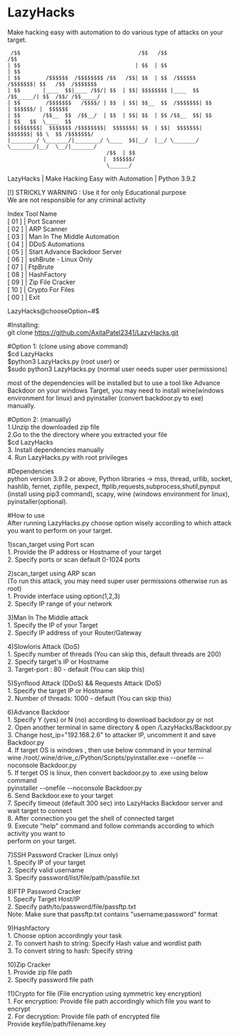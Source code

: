 # LazyHacks
Make hacking easy with automation to do various type of attacks on your target.

                                                      
     /$$                                     /$$   /$$                     /$$    
    | $$                                    | $$  | $$                    | $$                           
    | $$        /$$$$$$  /$$$$$$$$ /$$   /$$| $$  | $$  /$$$$$$   /$$$$$$$| $$   /$$  /$$$$$$$             
    | $$       |____  $$|____ /$$/| $$  | $$| $$$$$$$$ |____  $$ /$$_____/| $$  /$$/ /$$_____/        
    | $$        /$$$$$$$   /$$$$/ | $$  | $$| $$__  $$  /$$$$$$$| $$      | $$$$$$/ |  $$$$$$          
    | $$       /$$__  $$  /$$__/  | $$  | $$| $$  | $$ /$$__  $$| $$      | $$_  $$  \____  $$          
    | $$$$$$$$|  $$$$$$$ /$$$$$$$$|  $$$$$$$| $$  | $$|  $$$$$$$|  $$$$$$$| $$ \  $$ /$$$$$$$/        
    |________/ \_______/|________/ \____  $$|__/  |__/ \_______/ \_______/|__/  \__/|_______/          
                                   /$$  | $$                                                    
                                  |  $$$$$$/                
                                   \______/                                                      
                                                                                                

  LazyHacks | Make Hacking Easy with Automation | Python 3.9.2                                                                      
                                                                                                                                    
  [!] STRICKLY WARNING : Use it for only Educational purpose                                                                        
      We are not responsible for any criminal activity                                                                              
                                                                                                                                    
      
 Index            Tool Name         
[  01  ]     |    Port Scanner    
[  02  ]     |    ARP Scanner   
[  03  ]     |    Man In The Middle Automation    
[  04  ]     |    DDoS Automations    
[  05  ]     |    Start Advance Backdoor Server   
[  06  ]     |    sshBrute - Linux Only   
[  07  ]     |    FtpBrute    
[  08  ]     |    HashFactory   
[  09  ]     |    Zip File Cracker    
[  10  ]     |    Crypto For Files    
[  00  ]     |    Exit    

LazyHacks@chooseOption~#$                                      

#Installing:		
git clone https://github.com/AxitaPatel2341/LazyHacks.git		
		
#Option 1: (clone using above command)			
$cd LazyHacks			
$python3 LazyHacks.py (root user)        or		
$sudo python3 LazyHacks.py (normal user needs super user permissions)			
			
most of the dependencies will be installed but to use a tool like Advance Backdoor on your windows Target, you may need to install wine(windows environment for linux) and pyinstaller (convert backdoor.py to exe) manually.			
			
#Option 2: (manually)			
1.Unzip the downloaded zip file			
2.Go to the the directory where you extracted your file			
$cd LazyHacks			
3. Install dependencies manually			
4. Run LazyHacks.py with root privileges		
		
#Dependencies			
python version 3.9.2 or above, Python libraries -> mss, thread, urllib, socket, hashlib, fernet, zipfile, pexpect, ftplib,requests,subprocess,shutil,pynput (install using pip3 command), scapy, wine (windows environment for linux), pyinstaller(optional).			
		
		
#How to use			
	After running LazyHacks.py choose option wisely according to which attack you want to perform on your target.			
			
  1)scan_target using Port scan					 
	1. Provide the IP address or Hostname of your target			
	2. Specify ports or scan default 0-1024 ports			
			
  2)scan_target using ARP scan			 
        (To run this attack, you may need super user permissions otherwise run as root)			
	1. Provide interface using option(1,2,3)			
	2. Specify IP range of your network			
				
  3)Man In The Middle attack			
	1. Specify the IP of your Target			
	2. Specify IP address of your Router/Gateway			
		
  4)Slowloris Attack (DoS)			
	1. Specify number of threads (You can skip this, default threads are 200)		
	2. Specify target's IP or Hostname		
	3. Target-port : 80 - default (You can skip this)			
  			
  5)Synflood Attack (DDoS) && Requests Attack (DoS)			
	1. Specify the target IP or Hostname		
	2. Number of threads: 1000 - default (You can skip this)		
  			
  6)Advance Backdoor			
	1. Specify Y (yes) or N (no) according to download backdoor.py or not			
	2. Open another terminal in same directory & open /LazyHacks/Backdoor.py		
	3. Change host_ip="192.168.2.6" to attacker IP, uncomment it and save Backdoor.py			
	4. If target OS is windows , then use below command in your terminal			
	        wine /root/.wine/drive_c/Python/Scripts/pyinstaller.exe --onefile --noconsole Backdoor.py		
	5. If terget OS is linux, then convert backdoor.py to .exe using below command			
	       pyinstaller --onefile --noconsole Backdoor.py			
	6. Send Backdoor.exe to your target			
	7. Specify timeout (default 300 sec) into LazyHacks Backdoor server and wait target to connect			
	8. After connection you get the shell of connected target			
	9. Execute "help" command and follow commands according to which activity you want to			
	     perform on your target.			
				
  7)SSH Password Cracker (Linux only)			
	1. Specify IP of your target			
	2. Specify valid username		
	3. Specify password/list/file/path/passfile.txt			
			
  8)FTP Password Cracker		
	1. Specify Target Host/IP		
	2. Specify path/to/password/file/passftp.txt		
	    Note: Make sure that passftp.txt contains "username:password" format		
		
  9)Hashfactory			
	1. Choose option accordingly your task			
	2. To convert hash to string: Specify Hash value and wordlist path			
	3. To convert string to hash: Specify string			
			
  10)Zip Cracker		
	1. Provide zip file path		
	2. Specify password file path		
		
  11)Crypto for file (File encryption using symmetric key encryption)			
	1. For encryption: Provide file path accordingly which file you want to encrypt			
	2. For decryption: Provide file path of encrypted file			
		               Provide keyfile/path/filename.key 			
			
